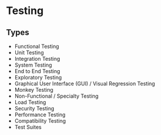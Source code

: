 # Testing

## Types

- Functional Testing
- Unit Testing
- Integration Testing
- System Testing
- End to End Testing
- Exploratory Testing
- Graphical User Interface (GUI) / Visual Regression Testing
- Monkey Testing
- Non-Functional / Specialty Testing
- Load Testing
- Security Testing
- Performance Testing
- Compatibility Testing
- Test Suites

<!--
jest-image-snapshot
-->
